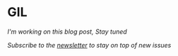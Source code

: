 # GIL

_I'm working on this blog post, Stay tuned_

_Subscribe to the_ [_newsletter_](https://www.getrevue.co/profile/bhavaniravi) _to stay on top of new issues_&#x20;
